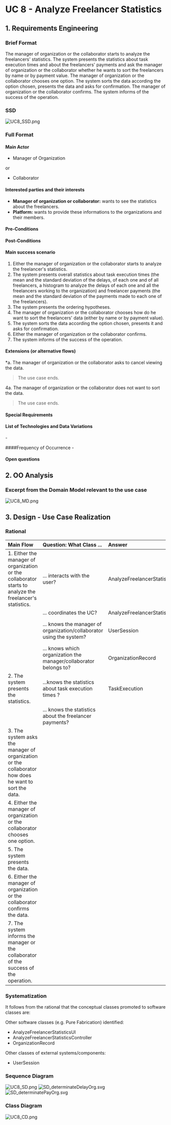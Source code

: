 # UC 8 - Analyze Freelancer Statistics

## 1. Requirements Engineering

### Brief Format

The manager of organization or the collaborator starts to analyze the freelancers' statistics. The system presents the statistics about task execution times and about the freelancers' payments and ask the manager of organization or the collaborator whether he wants to sort the freelancers by name or by payment value. The manager of organization or the collaborator chooses one option. The system sorts the data according the option chosen, presents the data and asks for confirmation. The manager of organization or the collaborator confirms. The system informs of the success of the operation.

### SSD

![UC8_SSD.png](UC8_SSD.png)

### Full Format

#### Main Actor

* Manager of Organization

or

* Collaborator

#### Interested parties and their interests

* **Manager of organization or collaborator:** wants to see the statistics about the freelancers.
* **Platform:** wants to provide these informations to the organizations and their members.


#### Pre-Conditions



#### Post-Conditions




#### Main success scenario

1. Either the manager of organization or the collaborator starts to analyze the freelancer's statistics.
2. The system presents overall statistics about task execution times (the mean and the standard deviation of the delays, of each one and of all freelancers, a histogram to analyze the delays of each one and all the freelancers working to the organization) and freelancer payments (the mean and the standard deviation of the payments made to each one of the freelancers).
3. The system presents the ordering hypotheses.
4. The manager of organization or the collaborator chooses how do he want to sort the freelancers' data (either by name or by payment value).
5. The system sorts the data according the option chosen, presents it and asks for confirmation.
6. Either the manager of organization or the collaborator confirms.
7. The system informs of the success of the operation.


#### Extensions (or alternative flows)

*a. The manager of organization or the collaborator asks to cancel viewing the data.

> The use case ends.

4a. The manager of organization or the collaborator does not want to sort the data.

> The use case ends.

#### Special Requirements


#### List of Technologies and Data Variations
\-

####Frequency of Occurrence
\-

#### Open questions


## 2. OO Analysis

### Excerpt from the Domain Model relevant to the use case

![UC8_MD.png](UC8_MD.png)


## 3. Design - Use Case Realization

### Rational

| Main Flow | Question: What Class ... | Answer  | Justification  |
|:--------------  |:---------------------- |:----------|:---------------------------- |
|1. Either the manager of organization or the collaborator starts to analyze the freelancer's statistics.|... interacts with the user?| AnalyzeFreelancerStatisticsUI |Pure Fabrication|
| |... coordinates the UC?| AnalyzeFreelancerStatisticsController |Controller|
||... knows the manager of organization/collaborator using the system?|UserSession|IE: cf. user management component documentation.|
||... knows which organization the manager/collaborator belongs to?|OrganizationRecord|IE: knows all organizations.|
|2. The system presents the statistics.|...knows the statistics about task execution times ?|TaskExecution|InformationExpert:has it own data|
||... knows the statistics about the freelancer payments?| | |
|3. The system asks the manager of organization or the collaborator how does he want to sort the data.||||
|4. Either the manager of organization or the collaborator chooses one option.|||
|5. The system presents the data.||||
|6. Either the manager of organization or the collaborator confirms the data.||||
|7. The system informs the manager or the collaborator of the success of the operation.||||



### Systematization ##

It follows from the rational that the conceptual classes promoted to software classes are:



Other software classes (e.g. Pure Fabrication) identified:

 * AnalyzeFreelancerStatisticsUI
 * AnalyzeFreelancerStatisticsController
 * OrganizationRecord

Other classes of external systems/components:

   * UserSession

###	Sequence Diagram

![UC8_SD.png](UC8_SD.png)
![SD_determinateDelayOrg.svg](SD_determinateDelayOrg.svg)
![SD_determinatePayOrg.svg](SD_determinatePayOrg.svg)



###	Class Diagram

![UC8_CD.png](UC8_CD.png)






